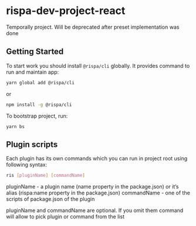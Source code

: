 # rispa-dev-project-react
Temporally project. Will be deprecated after preset implementation was done

## Getting Started
To start work you should install `@rispa/cli` globally. It provides command to run and maintain app:

```bash
yarn global add @rispa/cli
```

or

```bash
npm install -g @rispa/cli
```

To bootstrap project, run:
```
yarn bs
```

## Plugin scripts
Each plugin has its own commands which you can run in project root using following syntax:

```bash
ris [pluginName] [commandName]
```
pluginName - a plugin name (name property in the package.json) or it’s alias (rispa:name property in the package.json) commandName - one of the scripts of package.json of the plugin

pluginName and commandName are optional. If you omit them command will allow to pick plugin or command from the list


